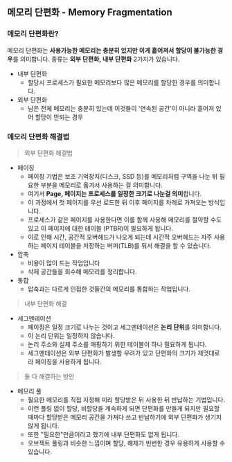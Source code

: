 ## 메모리 단편화 - Memory Fragmentation



### 메모리 단편화란?

메모리 단편화는 **사용가능한 메모리는 충분히 있지만 이게 흩어져서 할당이 불가능한 경우**를 의미합니다. 종류는 **외부 단편화, 내부 단편화** 2가지가 있습니다.

- 내부 단편화
  - 할당시 프로세스가 필요한 메모리보다 많은 메모리를 할당한 경우를 의미합니다.
- 외부 단편화
  - 남은 전체 메모리는 충분히 있는데 이것들이 '연속된 공간'이 아니라 흩어져 있어 할당이 안되는 경우



### 메모리 단편화 해결법

> 외부 단편화 해결법

- 페이징
  - 페이징 기법은 보조 기억장치(디스크, SSD 등)를 메모리처럼 구역을 나눈 뒤 필요한 부분을 메모리로 옮겨서 사용하는 걸 의미합니다. 
  - 여기서 **Page, 페이지는 프로세스를 일정한 크기로 나눈걸 의미**합니다. 
  - 이 과정에서 첫 페이지를 우선 로드한 뒤 이후 페이지를 차례로 가져오는 방식입니다. 
  - 프로세스가 같은 페이지를 사용한다면 이를 함께 사용해 메모리를 절약할 수도 있고 이 페이지에 대한 테이블 (PTBR)이 필요하게 됩니다. 
  - 이로 인해 시간, 공간적 오버헤드가 나오게 되는데 시간적 오버헤드는 자주 사용하는 페이지 테이블을 저장하는 버퍼(TLB)를 둬서 해결을 할 수 있습니다.
- 압축
  - 비용이 많이 드는 작업입니다
  - 삭제 공간들을 회수해 메모리를 정리합니다.
- 통합
  - 압축과는 다르게 인접한 것들간의 메모리를 통합하는 작업입니다.



> 내부 단편화 해결

- 세그멘테이션
  - 페이징은 일정 크기로 나누는 것이고 세그멘테이션은 **논리 단위**를 의미합니다.
  - 이 논리 단위는 일정하지 않습니다.
  - 논리 주소와 실제 주소를 매핑하기 위한 테이블이 하나 필요하게 됩니다.
  - 세그멘테이션은 외부 단편화가 발생할 우려가 있고 단편화의 크기가 제멋대로라 페이징을 사용하게 됩니다.



> 둘 다 해결하는 방안

- 메모리 풀
  - 필요한 메모리를 직접 지정해 미리 할당받은 뒤 사용한 뒤 반납하는 기법입니다. 
  - 이런 풀링 없이 할당, 비할당을 계속하게 되면 단편화를 만들게 되지만 필요할 때마다 할당받은 메모리 공간을 가져다 쓰고 반납하기에 외부 단편화가 생기지 않게 됩니다. 
  - 또한 "필요한"만큼이라고 했기에 내부 단편화도 없게 됩니다.
  - 오브젝트 풀링과 비슷한 느낌이며 할당, 해제가 빈번한 경우 유용하게 사용할 수 있습니다.